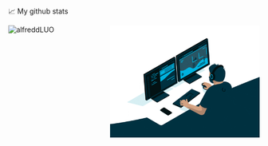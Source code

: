 📈 My github stats
<p> <img align="left" src="https://github-readme-stats.vercel.app/api?username=alfreddLUO&show_icons=true&theme=gotham" alt="alfreddLUO" />
<img align="right" alt="GIF" src="code.gif" width="300" height="225" />
</p>

